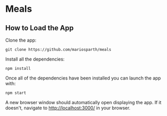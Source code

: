 # Meals

## How to Load the App
Clone the app:
```
git clone https://github.com/mariosparth/meals
```
Install all the dependencies:
```
npm install
```
Once all of the dependencies have been installed you can launch the app with:
```
npm start
```

A new browser window should automatically open displaying the app.  If it doesn't, navigate to [http://localhost:3000/](http://localhost:3000/) in your browser.
